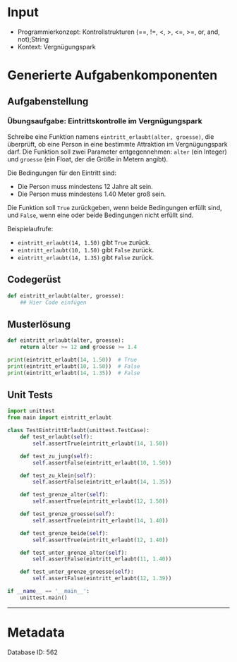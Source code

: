 # Input
- Programmierkonzept: Kontrollstrukturen (==, !=, <, >, <=, >=, or, and, not);String
- Kontext: Vergnügungspark

# Generierte Aufgabenkomponenten
## Aufgabenstellung
### Übungsaufgabe: Eintrittskontrolle im Vergnügungspark

Schreibe eine Funktion namens `eintritt_erlaubt(alter, groesse)`, die überprüft, ob eine Person in eine bestimmte Attraktion im Vergnügungspark darf. Die Funktion soll zwei Parameter entgegennehmen: `alter` (ein Integer) und `groesse` (ein Float, der die Größe in Metern angibt).

Die Bedingungen für den Eintritt sind:
- Die Person muss mindestens 12 Jahre alt sein.
- Die Person muss mindestens 1.40 Meter groß sein.

Die Funktion soll `True` zurückgeben, wenn beide Bedingungen erfüllt sind, und `False`, wenn eine oder beide Bedingungen nicht erfüllt sind.

Beispielaufrufe:
- `eintritt_erlaubt(14, 1.50)` gibt `True` zurück.
- `eintritt_erlaubt(10, 1.50)` gibt `False` zurück.
- `eintritt_erlaubt(14, 1.35)` gibt `False` zurück.

## Codegerüst
```python
def eintritt_erlaubt(alter, groesse):
    ## Hier Code einfügen
```

## Musterlösung
```python
def eintritt_erlaubt(alter, groesse):
    return alter >= 12 and groesse >= 1.4

print(eintritt_erlaubt(14, 1.50))  # True
print(eintritt_erlaubt(10, 1.50))  # False
print(eintritt_erlaubt(14, 1.35))  # False
```

## Unit Tests
```python
import unittest
from main import eintritt_erlaubt

class TestEintrittErlaubt(unittest.TestCase):
    def test_erlaubt(self):
        self.assertTrue(eintritt_erlaubt(14, 1.50))

    def test_zu_jung(self):
        self.assertFalse(eintritt_erlaubt(10, 1.50))

    def test_zu_klein(self):
        self.assertFalse(eintritt_erlaubt(14, 1.35))

    def test_grenze_alter(self):
        self.assertTrue(eintritt_erlaubt(12, 1.50))

    def test_grenze_groesse(self):
        self.assertTrue(eintritt_erlaubt(14, 1.40))

    def test_grenze_beide(self):
        self.assertTrue(eintritt_erlaubt(12, 1.40))

    def test_unter_grenze_alter(self):
        self.assertFalse(eintritt_erlaubt(11, 1.40))

    def test_unter_grenze_groesse(self):
        self.assertFalse(eintritt_erlaubt(12, 1.39))

if __name__ == '__main__':
    unittest.main()
```
___
# Metadata
Database ID: 562
